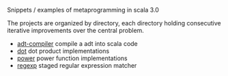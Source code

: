 Snippets / examples of metaprogramming in scala 3.0

The projects are organized by directory, each directory holding consecutive
iterative improvements over the central problem.

 * [adt-compiler](adt-compiler) compile a adt into scala code
 * [dot](dot) dot product implementations
 * [power](power) power function implementations
 * [regexp](regexp) staged regular expression matcher 
